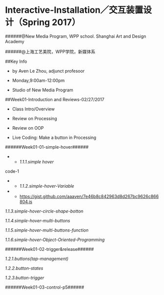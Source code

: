 # **Interactive-Installation／交互装置设计（Spring 2017**）
######@New Media Program, WPP school. Shanghai Art and Design Academy

######@上海工艺美院，WPP学院，新媒体系

##Key Info
- by Aven Le Zhou, adjunct profesoor

- Monday,9:00am-12:00pm

- Studio of New Media Program

##Week01-Introduction and Reviews-02/27/2017

- Class Intro/Overview

- Review on Processing

- Review on OOP

- Live Coding: Make a button in Processing

######Week01-01-simple-hover######

- - *1.1.1.simple hover*

code-1

- - *1.1.2.simple-hover-Variable*

- - https://gist.github.com/aaaven/7e46b8c842963d8d267bc9626c866804.js

<script src="https://gist.github.com/aaaven/ad3e6a9902befb1ab47be66df2959f61.js"></script>

*1.1.3.simple-hover-circle-shape-botton*

<script src="https://gist.github.com/aaaven/9ca7b5e84e2579ce6bf9c5c1e1e804bd.js"></script>

*1.1.4.simple-hover-multi-buttons*

<script src="https://gist.github.com/aaaven/7bcab680d4b60f5db502ce13f164b9ba.js"></script>

*1.1.5.simple-hover-multi-buttons-function*

<script src="https://gist.github.com/aaaven/db8a333c933a6c626c1ce66a724ff1ac.js"></script>

<script src="https://gist.github.com/aaaven/0c11d7fd0631fe4225c48b3d5ffe67ce.js"></script>

*1.1.6.simple-hover-Object-Oriented-Programming*

<script src="https://gist.github.com/aaaven/da0fdb65c6805fa638635fb60ae67434.js"></script>

######Week01-02-trigger&release######

*1.2.1.buttons(tap-management)*

<script src="https://gist.github.com/aaaven/dc190bc604a0c460f93f34424150a68e.js"></script>

*1.2.2.button-states*

<script src="https://gist.github.com/aaaven/c2794336983ba511aa809ed53d94c604.js"></script>

*1.2.3.button-trigger*

<script src="https://gist.github.com/aaaven/fbc1e4b46022d444aee3fbd9b7bf4c13.js"></script>

######Week01-03-control-p5######


